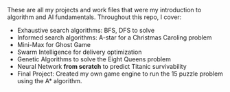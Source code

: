 These are all my projects and work files that were my introduction to algorithm and AI fundamentals. Throughout this repo, I cover:
- Exhaustive search algorithms: BFS, DFS to solve 
- Informed search algorithms: A-star for a Christmas Caroling problem
- Mini-Max for Ghost Game
- Swarm Intelligence for delivery optimization
- Genetic Algorithms to solve the Eight Queens problem
- Neural Network **from scratch** to predict Titanic survivability
- Final Project: Created my own game engine to run the 15 puzzle problem using the A* algorithm. 
